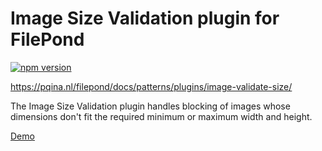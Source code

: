 # Image Size Validation plugin for FilePond

[![npm version](https://badge.fury.io/js/filepond-plugin-image-validate-size.svg)](https://badge.fury.io/js/filepond)

https://pqina.nl/filepond/docs/patterns/plugins/image-validate-size/

The Image Size Validation plugin handles blocking of images whose dimensions don't fit the required minimum or maximum width and height.

[Demo](https://pqina.github.io/filepond-plugin-image-validate-size/)